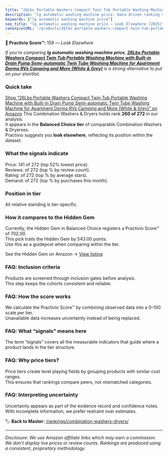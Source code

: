 ```yaml
---
title: "26Lbs Portable Washers Compact Twin Tub Portable Washing Machine with Built-in Drain Pump Semi-automatic Twin Tube Washing Machine for Apartment Dorms RVs Camping and More (White & Grey)"
description: "lg automatic washing machine price: Data-driven ranking using the Practivio Score™. Positioned by quality, value, demand, findability, momentum."
keywords: ["lg automatic washing machine price"]
seo_title: "lg automatic washing machine price — Look Elsewhere (2025)"
canonicalURL: "/products/26lbs-portable-washers-compact-twin-tub-portable-washing-machine-with-built-in-drain-pump-semi-automatic-twin-tube-washing-machine-for-apartment-dorms-rvs-camping-and-more-white-grey-B0CPPQPJKK/"
---
```


**🚫 Practivio Score™:** 159 — _Look Elsewhere_


*If you're comparing **lg automatic washing machine price**, **[26Lbs Portable Washers Compact Twin Tub Portable Washing Machine with Built-in Drain Pump Semi-automatic Twin Tube Washing Machine for Apartment Dorms RVs Camping and More (White & Grey)](https://www.amazon.com/dp/B0CPPQPJKK?tag=practivio-20)** is a strong alternative to put on your shortlist.*
### Quick take
[Shop “26Lbs Portable Washers Compact Twin Tub Portable Washing Machine with Built-in Drain Pump Semi-automatic Twin Tube Washing Machine for Apartment Dorms RVs Camping and More (White & Grey)” on Amazon](https://www.amazon.com/dp/B0CPPQPJKK?tag=practivio-20)
This Combination Washers & Dryers holds rank **260 of 272** in our analysis.  
It appears in the **Balanced Choice tier** of comparable Combination Washers & Dryerses.  
Practivio suggests you **look elsewhere**, reflecting its position within the dataset.

### What the signals indicate
Price: 141 of 272 (top 52% lowest price).  
Reviews:  of 272 (top % by review count).  
Rating:  of 272 (top % by average stars).  
Demand:  of 272 (top % by purchases this month).

### Position in tier
All relative standing is tier-specific.

### How it compares to the Hidden Gem
Currently, the Hidden Gem in Balanced Choice registers a Practivio Score™ of 702.00.  
This pick trails the Hidden Gem by 543.00 points.  
Use this as a guidepost when comparing within the tier.  

See the Hidden Gem on Amazon → [View listing](https://www.amazon.com/dp/B0D4282T95?tag=practivio-20)

### FAQ: Inclusion criteria
Products are screened through inclusion gates before analysis.  
This step keeps the cohorts consistent and reliable.

### FAQ: How the score works
We calculate the Practivio Score™ by combining observed data into a 0–100 scale per tier.  
Unavailable data increases uncertainty instead of being replaced.

### FAQ: What “signals” means here
The term “signals” covers all the measurable indicators that guide where a product lands in the tier structure.

### FAQ: Why price tiers?
Price tiers create level playing fields by grouping products with similar cost ranges.  
This ensures that rankings compare peers, not mismatched categories.

### FAQ: Interpreting uncertainty
Uncertainty appears as part of the evidence record and confidence notes.  
With incomplete information, we prefer restraint over estimates.


🏷️ **Back to Master:** [/rankings/combination-washers-dryers/](/rankings/combination-washers-dryers/)

---
_Disclosure: We use Amazon affiliate links which may earn a commission. We don’t display live prices or review counts. Rankings are produced using a consistent, proprietary methodology._
